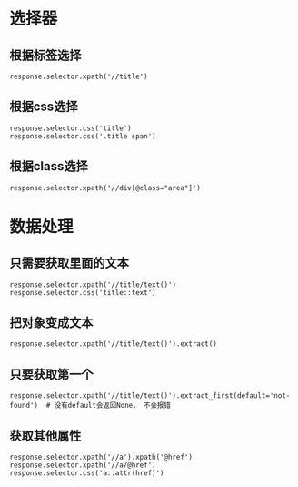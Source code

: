 # 选择器

## 根据标签选择
    response.selector.xpath('//title')
## 根据css选择
    response.selector.css('title')
    response.selector.css('.title span')
## 根据class选择
    response.selector.xpath('//div[@class="area"]')


# 数据处理

## 只需要获取里面的文本
    response.selector.xpath('//title/text()')
    response.selector.css('title::text')
## 把对象变成文本
    response.selector.xpath('//title/text()').extract()
## 只要获取第一个
    response.selector.xpath('//title/text()').extract_first(default='not-found')  # 没有default会返回None， 不会报错
## 获取其他属性
    response.selector.xpath('//a').xpath('@href')
    response.selector.xpath('//a/@href')
    response.selector.css('a::attr(href)')
